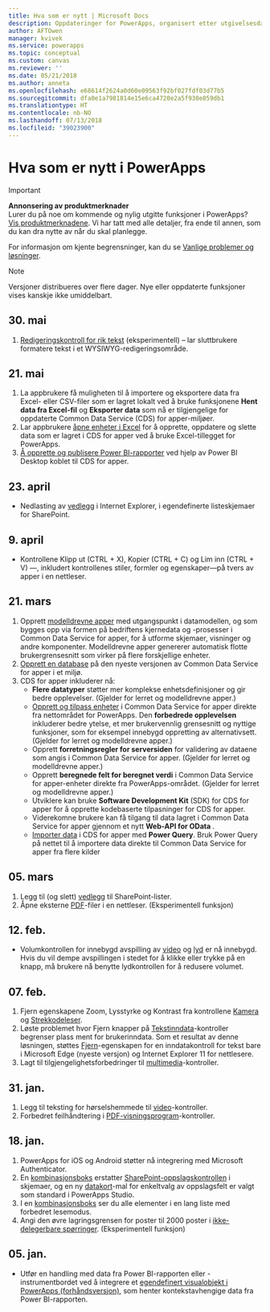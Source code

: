 ```yaml
---
title: Hva som er nytt | Microsoft Docs
description: Oppdateringer for PowerApps, organisert etter utgivelsesdato
author: AFTOwen
manager: kvivek
ms.service: powerapps
ms.topic: conceptual
ms.custom: canvas
ms.reviewer: ''
ms.date: 05/21/2018
ms.author: anneta
ms.openlocfilehash: e68614f2624a0d60e09563f92bf027fdf03d77b5
ms.sourcegitcommit: dfa0e1a7981814e15e6ca4720e2a5f930e859db1
ms.translationtype: HT
ms.contentlocale: nb-NO
ms.lasthandoff: 07/13/2018
ms.locfileid: "39023900"
---
```

# <a name="whats-new-in-powerapps"></a>Hva som er nytt i PowerApps
> [!IMPORTANT]
> **Annonsering av produktmerknader**<br>
> Lurer du på noe om kommende og nylig utgitte funksjoner i PowerApps?<br>
[Vis produktmerknadene](https://docs.microsoft.com/en-us/business-applications-release-notes/april18/powerapps/overview). Vi har tatt med alle detaljer, fra ende til annen, som du kan dra nytte av når du skal planlegge.

For informasjon om kjente begrensninger, kan du se [Vanlige problemer og løsninger](common-issues-and-resolutions.md).

> [!NOTE]
> Versjoner distribueres over flere dager. Nye eller oppdaterte funksjoner vises kanskje ikke umiddelbart.

## <a name="may-30"></a>30. mai
1. [Redigeringskontroll for rik tekst](controls/control-richtexteditor.md) (eksperimentell) – lar sluttbrukere formatere tekst i et WYSIWYG-redigeringsområde. 

## <a name="may-21"></a>21. mai
1. La appbrukere få muligheten til å importere og eksportere data fra Excel- eller CSV-filer som er lagret lokalt ved å bruke funksjonene **Hent data fra Excel-fil** og **Eksporter data** som nå er tilgjengelige for oppdaterte Common Data Service (CDS) for apper-miljøer. 
1. Lar appbrukere [åpne enheter i Excel](../common-data-service/data-platform-excel-addin.md) for å opprette, oppdatere og slette data som er lagret i CDS for apper ved å bruke Excel-tillegget for PowerApps. 
1. [Å opprette og publisere Power BI-rapporter](../common-data-service/data-platform-powerbi-connector.md) ved hjelp av Power BI Desktop koblet til CDS for apper. 

## <a name="april-23"></a>23. april
* Nedlasting av [vedlegg](controls/control-attachments.md) i Internet Explorer, i egendefinerte listeskjemaer for SharePoint.

## <a name="april-9"></a>9. april
* Kontrollene Klipp ut (CTRL + X), Kopier (CTRL + C) og Lim inn (CTRL + V) &mdash;, inkludert kontrollenes stiler, formler og egenskaper&mdash;på tvers av apper i en nettleser.

## <a name="march-21"></a>21. mars
1. Opprett [modelldrevne apper](../model-driven-apps/model-driven-app-overview.md) med utgangspunkt i datamodellen, og som bygges opp via formen på bedriftens kjernedata og -prosesser i Common Data Service for apper, for å utforme skjemaer, visninger og andre komponenter. Modelldrevne apper genererer automatisk flotte brukergrensesnitt som virker på flere forskjellige enheter.
2. [Opprett en database](../../administrator/create-database.md) på den nyeste versjonen av Common Data Service for apper i et miljø.
3. CDS for apper inkluderer nå:
    - **Flere datatyper** støtter mer komplekse enhetsdefinisjoner og gir bedre opplevelser. (Gjelder for lerret og modelldrevne apper.)
    - [Opprett og tilpass enheter](../common-data-service/data-platform-create-entity.md) i Common Data Service for apper direkte fra nettområdet for PowerApps. Den **forbedrede opplevelsen** inkluderer bedre ytelse, et mer brukervennlig grensesnitt og nyttige funksjoner, som for eksempel innebygd oppretting av alternativsett. (Gjelder for lerret og modelldrevne apper.)
    - Opprett **forretningsregler for serversiden** for validering av dataene som angis i Common Data Service for apper. (Gjelder for lerret og modelldrevne apper.)
    - Opprett **beregnede felt for beregnet verdi** i Common Data Service for apper-enheter direkte fra PowerApps-området. (Gjelder for lerret og modelldrevne apper.)  
    - Utviklere kan bruke **Software Development Kit** (SDK) for CDS for apper for å opprette kodebaserte tilpasninger for CDS for apper.
    - Viderekomne brukere kan få tilgang til data lagret i Common Data Service for apper gjennom et nytt **Web-API for OData** .
    - [Importer data](../common-data-service/data-platform-cds-newentity-pq.md) i CDS for apper med **Power Query**. Bruk Power Query på nettet til å importere data direkte til Common Data Service for apper fra flere kilder

## <a name="march-5"></a>05. mars
1. Legg til (og slett) [vedlegg](controls/control-attachments.md) til SharePoint-lister.
2. Åpne eksterne [PDF](controls/control-pdf-viewer.md)-filer i en nettleser. (Eksperimentell funksjon)

## <a name="feb-12"></a>12. feb.
* Volumkontrollen for innebygd avspilling av [video](controls/control-audio-video.md) og [lyd](controls/control-audio-video.md) er nå innebygd. Hvis du vil dempe avspillingen i stedet for å klikke eller trykke på en knapp, må brukere nå benytte lydkontrollen for å redusere volumet.

## <a name="feb-7"></a>07. feb.
1. Fjern egenskapene Zoom, Lysstyrke og Kontrast fra kontrollene [Kamera](controls/control-camera.md) og [Strekkodeleser](controls/control-barcodescanner.md).
2. Løste problemet hvor Fjern knapper på [Tekstinndata](controls/control-text-input.md)-kontroller begrenser plass ment for brukerinndata. Som et resultat av denne løsningen, støttes [Fjern](controls/control-text-input.md#additional-properties)-egenskapen for en inndatakontroll for tekst bare i Microsoft Edge (nyeste versjon) og Internet Explorer 11 for nettlesere.
3. Lagt til tilgjengelighetsforbedringer til [multimedia](add-images-pictures-audio-video.md)-kontroller.

## <a name="jan-31"></a>31. jan.
1. Legg til teksting for hørselshemmede til [video](controls/control-audio-video.md)-kontroller.
2. Forbedret feilhåndtering i [PDF-visningsprogram](controls/control-pdf-viewer.md)-kontroller.

## <a name="jan-18"></a>18. jan.
1. PowerApps for iOS og Android støtter nå integrering med Microsoft Authenticator.
2. En [kombinasjonsboks](controls/control-combo-box.md) erstatter [SharePoint-oppslagskontrollen](sharepoint-lookup-fields.md) i skjemaer, og en ny [datakort](working-with-cards.md)-mal for enkeltvalg av oppslagsfelt er valgt som standard i PowerApps Studio.
3. I en [kombinasjonsboks](controls/control-combo-box.md) ser du alle elementer i en lang liste med forbedret lesemodus.
4. Angi den øvre lagringsgrensen for poster til 2000 poster i [ikke-delegerbare spørringer](delegation-overview.md#non-delegable-limits). (Eksperimentell funksjon)

## <a name="jan-5"></a>05. jan.
* Utfør en handling med data fra Power BI-rapporten eller -instrumentbordet ved å integrere et [egendefinert visualobjekt i PowerApps (forhåndsversjon)](https://powerapps.microsoft.com/blog/powerbi-powerapps-visual/), som henter kontekstavhengige data fra Power BI-rapporten.
